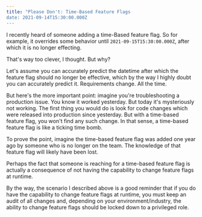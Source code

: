 ```yaml
---
title: "Please Don't: Time-Based Feature Flags
date: 2021-09-14T15:30:00.000Z
---
```


I recently heard of someone adding a time-Based feature 
flag. So for example, it overrides some behavior until 
`2021-09-15T15:30:00.000Z`, after which it is no longer 
effecting.

That's way too clever, I thought. But why?

Let's assume you can accurately predict the datetime after which 
the feature flag should no longer be effective, which by the way I 
highly doubt you can accurately predict it. Requirements change. 
All the time.

But here's the more important point: imagine you're troubleshooting 
a production issue. You know it worked yesterday. But today 
it's mysteriously not working. The first thing you would do is 
look for code changes which were released into production since 
yesterday. But with a time-based feature flag, you won't find 
any such change. In that sense, a time-based feature flag is like 
a ticking time bomb.

To prove the point, imagine the time-based feature flag was added one 
year ago by someone who is no longer on the team. The knowledge of that 
feature flag will likely have been lost.

Perhaps the fact that someone is reaching for a time-based 
feature flag is actually a consequence of not having the 
capability to change feature flags at runtime.

By the way, the scenario I described above is a good reminder 
that if you do have the capability to change feature flags 
at runtime, you must keep an audit of all changes and, 
depending on your environment/industry, the ability to change 
feature flags should be locked down to a privileged role.
